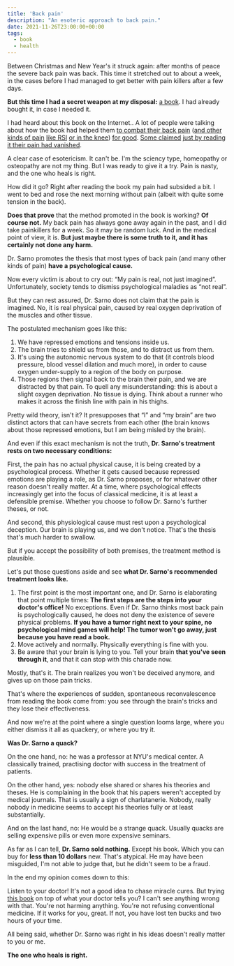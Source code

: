 ```yaml
---
title: 'Back pain'
description: "An esoteric approach to back pain."
date: 2021-11-26T23:00:00+00:00
tags:
  - book
  - health
---
```

Between Christmas and New Year's it struck again: after months of peace the severe back pain was back. This time it stretched out to about a week, in the cases before I had managed to get better with pain killers after a few days.

**But this time I had a secret weapon at my disposal:** [a book](https://portal.dnb.de/opac.htm?method=enhancedSearch&index=num&term=9783442217632&operator=and). I had already bought it, in case I needed it.

I had heard about this book on the Internet.. A lot of people were talking about how the book had helped them [to combat their back pain](https://news.ycombinator.com/item?id=14699034) ([and other kinds of pain](https://news.ycombinator.com/item?id=14701913) [like RSI](https://news.ycombinator.com/item?id=22069525) [or in the knee](https://news.ycombinator.com/item?id=24948611)) [for good](https://news.ycombinator.com/item?id=21662116). [Some claimed](https://news.ycombinator.com/item?id=22073508) [just by reading it their pain had vanished](https://news.ycombinator.com/item?id=18319305).

A clear case of esotericism. It can't be. I'm the sciency type, homeopathy or osteopathy are not my thing. But I was ready to give it a try. Pain is nasty, and the one who heals is right.

How did it go? Right after reading the book my pain had subsided a bit. I went to bed and rose the next morning without pain (albeit with quite some tension in the back).

**Does that prove** that the method promoted in the book is working? **Of course not.** My back pain has always gone away again in the past, and I did take painkillers for a week. So it may be random luck. And in the medical point of view, it is. **But just maybe there is some truth to it, and it has certainly not done any harm.**

Dr. Sarno promotes the thesis that most types of back pain (and many other kinds of pain) **have a psychological cause.**

Now every victim is about to cry out: “My pain is real, not just imagined”. Unfortunately, society tends to dismiss psychological maladies as “not real”.

But they can rest assured, Dr. Sarno does not claim that the pain is imagined. No, it is real physical pain, caused by real oxygen deprivation of the muscles and other tissue.

The postulated mechanism goes like this:

1. We have repressed emotions and tensions inside us.
2. The brain tries to shield us from those, and to distract us from them.
3. It's using the autonomic nervous system to do that (it controls blood pressure, blood vessel dilation and much more), in order to cause oxygen under-supply to a region of the body on purpose.
4. Those regions then signal back to the brain their pain, and we are distracted by that pain. To quell any misunderstanding: this is about a slight oxygen deprivation. No tissue is dying. Think about a runner who makes it across the finish line with pain in his thighs.

Pretty wild theory, isn't it? It presupposes that “I” and “my brain” are two distinct actors that can have secrets from each other (the brain knows about those repressed emotions, but I am being misled by the brain).

And even if this exact mechanism is not the truth, **Dr. Sarno's treatment rests on two necessary conditions:**

First, the pain has no actual physical cause, it is being created by a psychological process. Whether it gets caused because repressed emotions are playing a role, as Dr. Sarno proposes, or for whatever other reason doesn't really matter. At a time, where psychological effects increasingly get into the focus of classical medicine, it is at least a defensible premise. Whether you choose to follow Dr. Sarno's further theses, or not.

And second, this physiological cause must rest upon a psychological deception. Our brain is playing us, and we don't notice. That's the thesis that's much harder to swallow.

But if you accept the possibility of both premises, the treatment method is plausible.

Let's put those questions aside and see **what Dr. Sarno's recommended treatment looks like.**

1. The first point is the most important one, and Dr. Sarno is elaborating that point multiple times: **The first steps are the steps into your doctor's office!** No exceptions. Even if Dr. Sarno thinks most back pain is psychologically caused, he does not deny the existence of severe physical problems. **If you have a tumor right next to your spine, no psychological mind games will help! The tumor won't go away, just because you have read a book.**
2. Move actively and normally. Physically everything is fine with you.
3. Be aware that your brain is lying to you. Tell your brain **that you've seen through it**, and that it can stop with this charade now.

Mostly, that's it. The brain realizes you won't be deceived anymore, and gives up on those pain tricks.

That's where the experiences of sudden, spontaneous reconvalescence from reading the book come from: you see through the brain's tricks and they lose their effectiveness.

And now we're at the point where a single question looms large, where you either dismiss it all as quackery, or where you try it.

**Was Dr. Sarno a quack?**

On the one hand, no: he was a professor at NYU's medical center. A classically trained, practising doctor with success in the treatment of patients.

On the other hand, yes: nobody else shared or shares his theories and theses. He is complaining in the book that his papers weren't accepted by medical journals. That is usually a sign of charlatanerie. Nobody, really nobody in medicine seems to accept his theories fully or at least substantially.

And on the last hand, no: He would be a strange quack. Usually quacks are selling expensive pills or even more expensive seminars.

As far as I can tell, **Dr. Sarno sold nothing.** Except his book. Which you can buy for **less than 10 dollars** new. That's atypical. He may have been misguided, I'm not able to judge that, but he didn't seem to be a fraud.

In the end my opinion comes down to this:

Listen to your doctor! It's not a good idea to chase miracle cures. But trying [this book](https://portal.dnb.de/opac.htm?method=enhancedSearch&index=num&term=9783442217632&operator=and) on top of what your doctor tells you? I can't see anything wrong with that. You're not harming anything. You're not refusing conventional medicine. If it works for you, great. If not, you have lost ten bucks and two hours of your time.

All being said, whether Dr. Sarno was right in his ideas doesn't really matter to you or me.

**The one who heals is right.**
